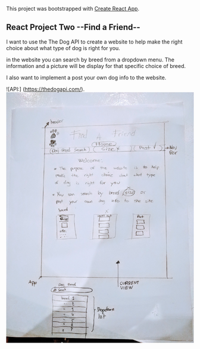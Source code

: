This project was bootstrapped with [Create React App](https://github.com/facebook/create-react-app).

## React Project Two  --Find a Friend--

I want to use the The Dog API to create a website to help make the right choice about what type of dog is right for you.

in the website you can search by breed from a dropdown menu. The information and a picture will be display for that specific choice of breed.

I also want to implement a post your own dog info to the website.

![API:] (https://thedogapi.com/).
![Wireframe](./images/wireframe-dogs.jpg)
